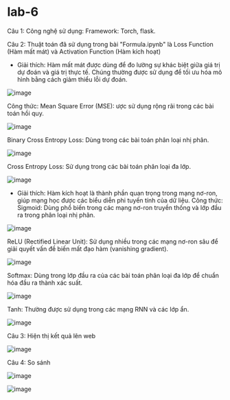 # lab-6
Câu 1: Công nghệ sử dụng: Framework: Torch, flask.

Câu 2: Thuật toán đã sử dụng trong bài "Formula.ipynb" là Loss Function (Hàm mất mát) và Activation Function (Hàm kích hoạt)
* Giải thích: Hàm mất mát được dùng để đo lường sự khác biệt giữa giá trị dự đoán và giá trị thực tế. Chúng thường được sử dụng để tối ưu hóa mô hình bằng cách giảm thiểu lỗi dự đoán.

![image](https://github.com/user-attachments/assets/03d0bfb8-75ab-422f-979d-f8bed083b71d)

Công thức:
Mean Square Error (MSE): ược sử dụng rộng rãi trong các bài toán hồi quy.

![image](https://github.com/user-attachments/assets/4c2992f0-0ca1-4c6e-8925-932bf896378e)

Binary Cross Entropy Loss: Dùng trong các bài toán phân loại nhị phân.

![image](https://github.com/user-attachments/assets/71802c73-3f35-46d6-ba64-b8f38a1ce413)

Cross Entropy Loss: Sử dụng trong các bài toán phân loại đa lớp.

![image](https://github.com/user-attachments/assets/97d4aa57-3d9c-4f9e-b2af-5a350011ea8d)

* Giải thích: Hàm kích hoạt là thành phần quan trọng trong mạng nơ-ron, giúp mạng học được các biểu diễn phi tuyến tính của dữ liệu.
Công thức:
Sigmoid: Dùng phổ biến trong các mạng nơ-ron truyền thống và lớp đầu ra trong phân loại nhị phân.

![image](https://github.com/user-attachments/assets/ec8cb184-18c1-4616-a92c-4c91de7a734f)

ReLU (Rectified Linear Unit): Sử dụng nhiều trong các mạng nơ-ron sâu để giải quyết vấn đề biến mất đạo hàm (vanishing gradient).

![image](https://github.com/user-attachments/assets/ea1c387c-6867-4bae-bbb7-7a5039e99715)

Softmax: Dùng trong lớp đầu ra của các bài toán phân loại đa lớp để chuẩn hóa đầu ra thành xác suất.

![image](https://github.com/user-attachments/assets/302786a0-84c3-4512-92c9-0931248c0bc4)

Tanh: Thường được sử dụng trong các mạng RNN và các lớp ẩn.

![image](https://github.com/user-attachments/assets/99c4b17f-5edf-4bc1-818e-29e52716c4d3)

Câu 3: Hiện thị kết quả lên web 

![image](https://github.com/user-attachments/assets/897c45e5-2a1b-43e7-acfc-02818772a8b2)

Câu 4: So sánh

![image](https://github.com/user-attachments/assets/5d5f23bb-0dc9-47f0-9c71-bb337b323748)

![image](https://github.com/user-attachments/assets/53b2dd48-4b35-4689-9725-c1f3ff24cc2b)
